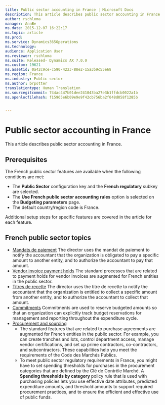 ```yaml
---
title: Public sector accounting in France | Microsoft Docs
description: This article describes public sector accounting in France.
author: rschloma
manager: AnnBe
ms.date: 2015-12-07 16:22:17
ms.topic: article
ms.prod: 
ms.service: Dynamics365Operations
ms.technology: 
audience: Application User
ms.reviewer: rschloma
ms.suite: Released- Dynamics AX 7.0.0
ms.custom: 19621
ms.assetid: 0a42c9ce-c590-4223-88e2-15a3b9c55e68
ms.region: France
ms.industry: Public sector
ms.author: brpotter
translationtype: Human Translation
ms.sourcegitcommit: 744ac447b01dee241043ba27e3b1ffdcb0022a1b
ms.openlocfilehash: f15965e6b09e9e9f42cb756ba2f048d058f1285b


---
```


# <a name="public-sector-accounting-in-france"></a>Public sector accounting in France

This article describes public sector accounting in France.

<a name="prerequisites"></a>Prerequisites
-------------

The French public sector features are available when the following conditions are met:

-   The **Public Sector** configuration key and the **French regulatory** subkey are selected.
-   The **Use French public sector accounting rules** option is selected on the **Budgeting parameters** page.
-   The default country/region code is France.

Additional setup steps for specific features are covered in the article for each feature.

## <a name="french-public-sector-topics"></a>French public sector topics
-   [Mandats de paiement](https://docs.microsoft.com/en-us/dynamics365/operations/financials/localizations/europe/mandats-de-paiement-in-the-public-sector-in-france) The director uses the mandat de paiement to notify the accountant that the organization is obligated to pay a specific amount to another entity, and to authorize the accountant to pay that amount.
-   [Vendor invoice payment holds](https://docs.microsoft.com/en-us/dynamics365/operations/financials/localizations/europe/vendor-invoice-payment-holds-in-the-public-sector-in-france) The standard processes that are related to payment holds for vendor invoices are augmented for French entities in the public sector.
-   [Titres de recette](https://docs.microsoft.com/en-us/dynamics365/operations/financials/localizations/europe/titres-de-recette-in-the-public-sector-in-france) The director uses the titre de recette to notify the accountant that the organization is entitled to collect a specific amount from another entity, and to authorize the accountant to collect that amount.
-   [Commitments](/wiki/commitments-in-the-public-sector-in-france/) Commitments are used to reserve budgeted amounts so that an organization can explicitly track budget reservations for management and reporting throughout the expenditure cycle.
-   [Procurement and sourcing](https://docs.microsoft.com/en-us/dynamics365/operations/financials/localizations/europe/procurement-and-sourcing-in-the-public-sector-in-france)
    -   The standard features that are related to purchase agreements are augmented for French entities in the public sector.  For example, you can create tranches and lots, control department access, manage vendor certifications, and set up prime contractors, co-contractors, and subcontractors. These capabilities help you meet the requirements of the Code des Marchés Publics.
    -   To meet public sector regulatory requirements in France, you might have to set spending thresholds for purchases in the procurement categories that are defined by the Clé de Contrôle Marché. A **Spending thresholds by category** policy rule that is used with purchasing policies lets you use effective date attributes, predicted expenditure amounts, and threshold amounts to support required procurement practices, and to ensure the efficient and effective use of public funds.





<!--HONumber=Feb17_HO3-->


